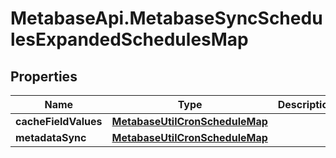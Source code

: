 # MetabaseApi.MetabaseSyncSchedulesExpandedSchedulesMap

## Properties

Name | Type | Description | Notes
------------ | ------------- | ------------- | -------------
**cacheFieldValues** | [**MetabaseUtilCronScheduleMap**](MetabaseUtilCronScheduleMap.md) |  | [optional] 
**metadataSync** | [**MetabaseUtilCronScheduleMap**](MetabaseUtilCronScheduleMap.md) |  | [optional] 


